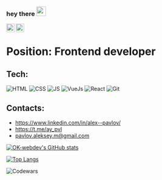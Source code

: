 ### hey there <img src="https://media.giphy.com/media/hvRJCLFzcasrR4ia7z/giphy.gif" width="25px">

<a href="https://twitter.com/ay_pavlov">
  <img align="left" alt="Alexey Pavlov | Twitter" width="22px" src="https://raw.githubusercontent.com/peterthehan/peterthehan/master/assets/twitter.svg" />
</a>
<a href="https://www.linkedin.com/in/alex--pavlov/">
  <img align="left" alt="Alexey's LinkedIN" width="22px" src="https://raw.githubusercontent.com/peterthehan/peterthehan/master/assets/linkedin.svg" />
</a>

<br>

# Position: Frontend developer

## Tech:
 
![HTML](https://img.shields.io/badge/-HTML-454443?style=for-the-badge&logo=html5)
![CSS](https://img.shields.io/badge/-CSS-454443?style=for-the-badge&logo=css3)
![JS](https://img.shields.io/badge/-JS-454443?style=for-the-badge&logo=javascript)
![VueJs](https://img.shields.io/badge/-VueJS-454443?style=for-the-badge&logo=vue.js)
![React](https://img.shields.io/badge/-react-454443?style=for-the-badge&logo=react)
![Git](https://img.shields.io/badge/-git-454443?style=for-the-badge&logo=git)


## Contacts:
- https://www.linkedin.com/in/alex--pavlov/
- https://t.me/ay_pvl
- pavlov.aleksey.m@gmail.com


[![OK-webdev's GitHub stats](https://github-readme-stats.vercel.app/api?username=Alexey-Pavlov&show_icons=true&theme=tokyonight)](https://github.com/anuraghazra/github-readme-stats)

[![Top Langs](https://github-readme-stats.vercel.app/api/top-langs/?username=Alexey-Pavlov&show_icons=true&theme=tokyonight&layout=compact)](https://github.com/anuraghazra/github-readme-stats)

![Codewars](https://www.codewars.com/users/AyPavlov/badges/small)
